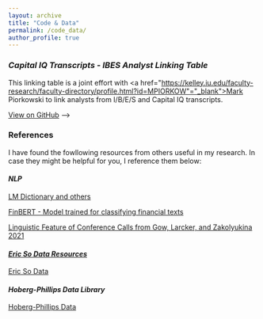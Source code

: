 ```yaml
---
layout: archive
title: "Code & Data"
permalink: /code_data/
author_profile: true
---
```


### *Capital IQ Transcripts - IBES Analyst Linking Table*

This linking table is a joint effort with <a href="https://kelley.iu.edu/faculty-research/faculty-directory/profile.html?id=MPIORKOW"="_blank">Mark Piorkowski</a> to link analysts from I/B/E/S and Capital IQ transcripts.

<a href="https://github.com/j4ffle/CapIQ_IBES_Match" target="_blank">View on GitHub</a>
-->
<!-- [Download]() -->

### References

I have found the fowllowing resources from others useful in my research. In case they might be helpful for you, I reference them below:

#### *NLP*

<a href="https://sraf.nd.edu/" target="_blank">LM Dictionary and others</a>

<a href="https://huggingface.co/yiyanghkust" target="_blank">FinBERT - Model trained for classifying financial texts

<a href="https://github.com/iangow/ling_features" target="_blank">Linguistic Feature of Conference Calls from Gow, Larcker, and Zakolyukina 2021

#### *Eric So Data Resources*

<a href="https://mitmgmtfaculty.mit.edu/eso/data-library/" target="_blank">Eric So Data</a>

#### *Hoberg-Phillips Data Library*
<a href="https://hobergphillips.tuck.dartmouth.edu/" target="_blank">Hoberg-Phillips Data</a>